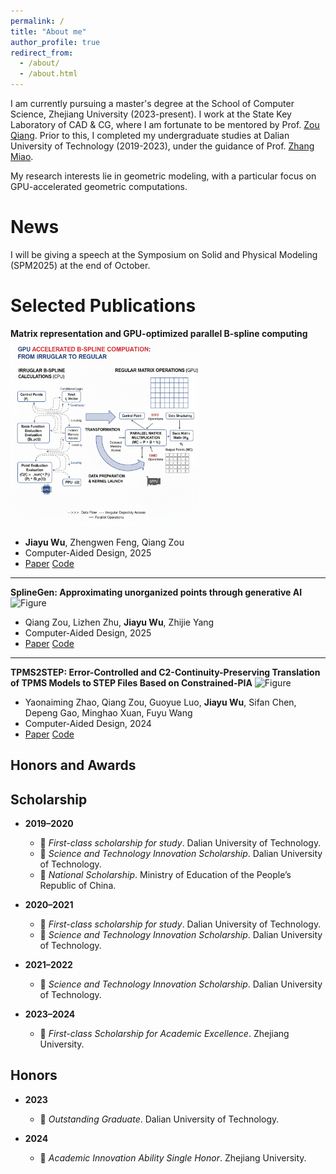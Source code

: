 ```yaml
---
permalink: /
title: "About me"
author_profile: true
redirect_from: 
  - /about/
  - /about.html
---
```



I am currently pursuing a master's degree at the School of Computer Science, Zhejiang University (2023-present). I work at the State Key Laboratory of CAD & CG, where I am fortunate to be mentored by Prof. [Zou Qiang](https://qiang-zou.github.io/). Prior to this, I completed my undergraduate studies at Dalian University of Technology (2019-2023), under the guidance of Prof. [Zhang Miao](https://scholar.google.com/citations?hl=zh-CN&user=Uu5ct6YAAAAJ&view_op=list_works&sortby=pubdate).

My research interests lie in geometric modeling, with a particular focus on GPU-accelerated geometric computations.

News
======
I will be giving a speech at the Symposium on Solid and Physical Modeling (SPM2025) at the end of October.


Selected Publications
======
**Matrix representation and GPU-optimized parallel B-spline computing**
   <img src="images/GPU_computation.png" width="300" /> 
   -  **Jiayu Wu**, Zhengwen Feng, Qiang Zou  
   -  Computer-Aided Design, 2025  
   -  [Paper](https://doi.org/10.1016/j.cad.2025.103948) [Code](URL_to_code) 

---

**SplineGen: Approximating unorganized points through generative AI**
   ![Figure](URL_to_your_image)  <!-- Replace with your image link -->
   - Qiang Zou, Lizhen Zhu, **Jiayu Wu**, Zhijie Yang  
   - Computer-Aided Design, 2025  
   - [Paper](https://doi.org/10.1016/j.cad.2024.103809) [Code](URL_to_code)

---

**TPMS2STEP: Error-Controlled and C2-Continuity-Preserving Translation of TPMS Models to STEP Files Based on Constrained-PIA**
   ![Figure](URL_to_your_image)  <!-- Replace with your image link -->
   - Yaonaiming Zhao, Qiang Zou, Guoyue Luo, **Jiayu Wu**, Sifan Chen, Depeng Gao, Minghao Xuan, Fuyu Wang  
   - Computer-Aided Design, 2024  
   - [Paper](https://doi.org/10.1016/j.cad.2024.103726) [Code](URL_to_code)

Honors and Awards
------
## Scholarship

- **2019–2020**
  - 🏅 *First-class scholarship for study*. Dalian University of Technology.  
  - 🏅 *Science and Technology Innovation Scholarship*. Dalian University of Technology.  
  - 🏅 *National Scholarship*. Ministry of Education of the People’s Republic of China.  

- **2020–2021**
  - 🏅 *First-class scholarship for study*. Dalian University of Technology.  
  - 🏅 *Science and Technology Innovation Scholarship*. Dalian University of Technology.  

- **2021–2022**
  - 🏅 *Science and Technology Innovation Scholarship*. Dalian University of Technology.  

- **2023–2024**
  - 🏅 *First-class Scholarship for Academic Excellence*. Zhejiang University.  


## Honors

- **2023**
  - 🏅 *Outstanding Graduate*. Dalian University of Technology.  

- **2024**
  - 🏅 *Academic Innovation Ability Single Honor*. Zhejiang University.  
